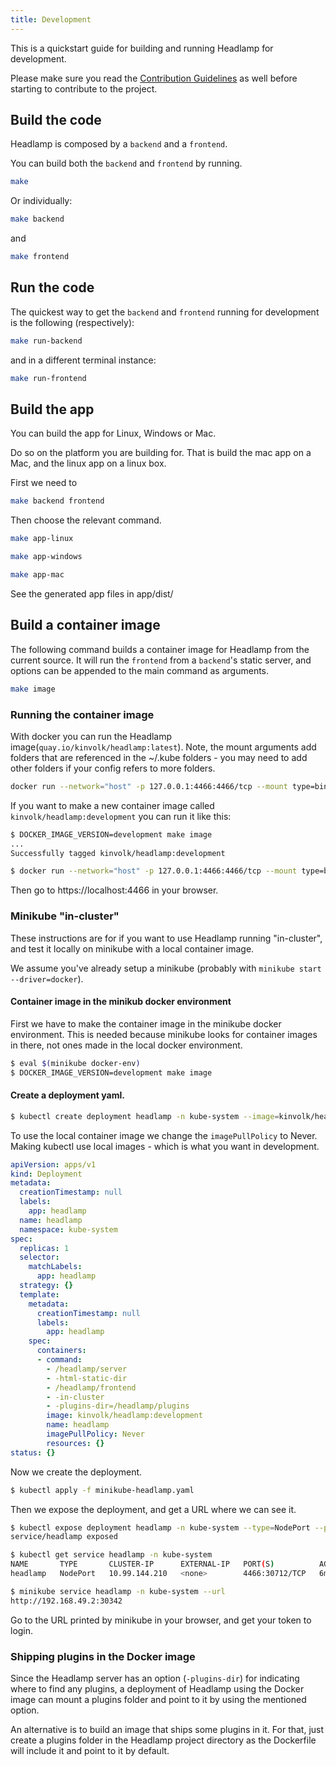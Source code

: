 ```yaml
---
title: Development
---
```


This is a quickstart guide for building and running Headlamp for development.

Please make sure you read the [Contribution Guidelines](../contributing.md) as well
before starting to contribute to the project.


## Build the code

Headlamp is composed by a `backend` and a `frontend`.

You can build both the `backend` and `frontend` by running.

```bash
make
```

Or individually:

```bash
make backend
```

and

```bash
make frontend
```


## Run the code

The quickest way to get the `backend` and `frontend` running for development is
the following (respectively):

```bash
make run-backend
```

and in a different terminal instance:

```bash
make run-frontend
```


## Build the app

You can build the app for Linux, Windows or Mac.

Do so on the platform you are building for. That is build the mac app on a Mac, 
and the linux app on a linux box.

First we need to 
```bash
make backend frontend
```

Then choose the relevant command.

```bash
make app-linux
```

```bash
make app-windows
```

```bash
make app-mac
```

See the generated app files in app/dist/


## Build a container image

The following command builds a container image for Headlamp from the current
source. It will run the `frontend` from a `backend`'s static server, and
options can be appended to the main command as arguments.

```bash
make image
```


### Running the container image

With docker you can run the Headlamp image(`quay.io/kinvolk/headlamp:latest`).
Note, the mount arguments add folders that are referenced in the ~/.kube 
folders - you may need to add other folders if your config refers 
to more folders.

```bash
docker run --network="host" -p 127.0.0.1:4466:4466/tcp --mount type=bind,source="/home/rene/.minikube",target=$HOME/.minikube --mount type=bind,source="$HOME/.kube",target=/root/.kube quay.io/kinvolk/headlamp:latest /headlamp/server -html-static-dir /headlamp/frontend -plugins-dir=/headlamp/plugins
```

If you want to make a new container image called `kinvolk/headlamp:development`
you can run it like this:

```bash
$ DOCKER_IMAGE_VERSION=development make image
...
Successfully tagged kinvolk/headlamp:development

$ docker run --network="host" -p 127.0.0.1:4466:4466/tcp --mount type=bind,source="/home/rene/.minikube",target=$HOME/.minikube --mount type=bind,source="$HOME/.kube",target=/root/.kube kinvolk/headlamp:development /headlamp/server -html-static-dir /headlamp/frontend -plugins-dir=/headlamp/plugins
```

Then go to https://localhost:4466 in your browser.


### Minikube "in-cluster"

These instructions are for if you want to use Headlamp running "in-cluster",
and test it locally on minikube with a local container image.

We assume you've already setup a minikube
(probably with `minikube start --driver=docker`).


#### Container image in the minikub docker environment

First we have to make the container image in the minikube docker environment.
This is needed because minikube looks for container images in there, not
ones made in the local docker environment.

```bash
$ eval $(minikube docker-env)
$ DOCKER_IMAGE_VERSION=development make image
```


#### Create a deployment yaml.

```bash
$ kubectl create deployment headlamp -n kube-system --image=kinvolk/headlamp:development -o yaml --dry-run -- /headlamp/server -html-static-dir /headlamp/frontend -in-cluster -plugins-dir=/headlamp/plugins > minikube-headlamp.yaml
```

To use the local container image we change the `imagePullPolicy` to Never.
Making kubectl use local images - which is what you want in development.


```yaml
apiVersion: apps/v1
kind: Deployment
metadata:
  creationTimestamp: null
  labels:
    app: headlamp
  name: headlamp
  namespace: kube-system
spec:
  replicas: 1
  selector:
    matchLabels:
      app: headlamp
  strategy: {}
  template:
    metadata:
      creationTimestamp: null
      labels:
        app: headlamp
    spec:
      containers:
      - command:
        - /headlamp/server
        - -html-static-dir
        - /headlamp/frontend
        - -in-cluster
        - -plugins-dir=/headlamp/plugins
        image: kinvolk/headlamp:development
        name: headlamp
        imagePullPolicy: Never
        resources: {}
status: {}
```

Now we create the deployment.

```bash
$ kubectl apply -f minikube-headlamp.yaml
```

Then we expose the deployment, and get a URL where we can see it.

```bash
$ kubectl expose deployment headlamp -n kube-system --type=NodePort --port=4466
service/headlamp exposed

$ kubectl get service headlamp -n kube-system
NAME       TYPE       CLUSTER-IP      EXTERNAL-IP   PORT(S)          AGE
headlamp   NodePort   10.99.144.210   <none>        4466:30712/TCP   6m57s

$ minikube service headlamp -n kube-system --url
http://192.168.49.2:30342
```

Go to the URL printed by minikube in your browser, and get your token to login.


### Shipping plugins in the Docker image

Since the Headlamp server has an option (`-plugins-dir`) for indicating where to find any plugins,
a deployment of Headlamp using the Docker image can mount a plugins folder
and point to it by using the mentioned option.

An alternative is to build an image that ships some plugins in it. For that,
just create a plugins folder in the Headlamp project directory as the Dockerfile
will include it and point to it by default.
